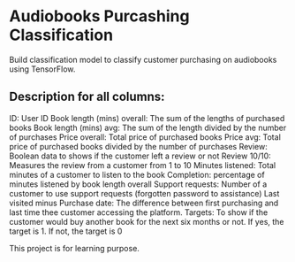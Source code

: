 # Audiobooks Purcashing Classification

Build classification model to classify customer purchasing on audiobooks using TensorFlow.

## Description for all columns:

ID: User ID
Book length (mins) overall: The sum of the lengths of purchased books
Book length (mins) avg: The sum of the length divided by the number of purchases
Price overall: Total price of purchased books
Price avg: Total price of purchased books divided by the number of purchases
Review: Boolean data to shows if the customer left a review or not
Review 10/10: Measures the review from a customer from 1 to 10
Minutes listened: Total minutes of a customer to listen to the book
Completion: percentage of minutes listened by book length overall
Support requests: Number of a customer to use support requests (forgotten password to assistance)
Last visited minus Purchase date: The difference between first purchasing and last time thee customer accessing the platform.
Targets: To show if the customer would buy another book for the next six months or not. If yes, the target is 1. If not, the target is 0

This project is for learning purpose.
